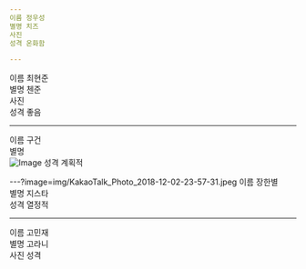 ```yaml
---
이름 정우성  
별명 치즈  
사진 
성격 온화함  

---
```

이름 최현준  
별명 첸준  
사진  
성격 좋음  

---
이름 구건  
별명  
![Image](https://postfiles.pstatic.net/20110502_187/runtokhs_13043183907707cRPY_JPEG/2011-05-02_15%3B38%3B38.jpg?type=w2)
성격 계획적  

---?image=img/KakaoTalk_Photo_2018-12-02-23-57-31.jpeg
이름 장한별  
별명 지스타   
성격 열정적  

---
이름 고민재  
별명 고라니  
사진
성격 
